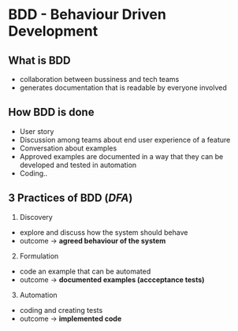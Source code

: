 # BDD - Behaviour Driven Development

## What is BDD

* collaboration between bussiness and tech teams
* generates documentation that is readable by everyone involved

## How BDD is done

* User story
 * Discussion among teams about end user experience of a feature
 * Conversation about examples 
 * Approved examples are documented in a way that they can be developed
   and tested in automation
 * Coding..

## 3 Practices of BDD (*DFA*)

1. Discovery

* explore and discuss how the system should behave
* outcome -> **agreed behaviour of the system**

2. Formulation

* code an example that can be automated
* outcome -> **documented examples (accceptance tests)**

3. Automation

* coding and creating tests
* outcome -> **implemented code**
